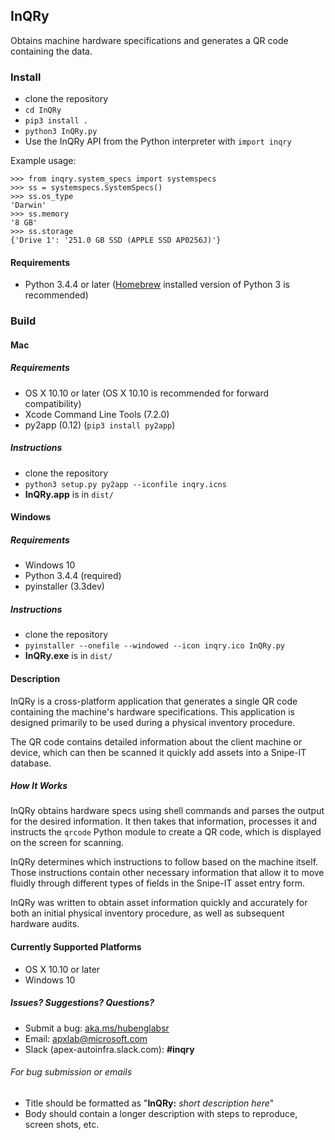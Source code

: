## InQRy
Obtains machine hardware specifications and generates a QR code containing the data.

### Install
- clone the repository
- `cd InQRy`
- `pip3 install .`
- `python3 InQRy.py`
- Use the InQRy API from the Python interpreter with `import inqry`

Example usage:
```
>>> from inqry.system_specs import systemspecs
>>> ss = systemspecs.SystemSpecs()
>>> ss.os_type
'Darwin'
>>> ss.memory
'8 GB'
>>> ss.storage
{'Drive 1': '251.0 GB SSD (APPLE SSD AP0256J)'}
```

#### Requirements
- Python 3.4.4 or later ([Homebrew](https://brew.sh/) installed version of Python 3 is recommended)

### Build
#### Mac
##### Requirements
- OS X 10.10 or later (OS X 10.10 is recommended for forward compatibility)
- Xcode Command Line Tools (7.2.0)
- py2app (0.12) (`pip3 install py2app`)

##### Instructions
- clone the repository
- `python3 setup.py py2app --iconfile inqry.icns`
- **InQRy.app** is in `dist/`

#### Windows
##### Requirements
- Windows 10
- Python 3.4.4 (required)
- pyinstaller (3.3dev)

##### Instructions
- clone the repository
- `pyinstaller --onefile --windowed --icon inqry.ico InQRy.py`
- **InQRy.exe** is in `dist/`

#### Description
InQRy is a cross-platform application that generates a single QR code containing the machine's hardware
specifications. This application is designed primarily to be used during a physical inventory procedure.

The QR code contains detailed information about the client machine or device,
which can then be scanned it quickly add assets into a Snipe-IT database.

##### How It Works

InQRy obtains hardware specs using shell commands and parses the output for
the desired information. It then takes that information, processes it and
instructs the `qrcode` Python module to create a QR code, which is displayed
on the screen for scanning.

InQRy determines which instructions to follow based on the
machine itself. Those instructions contain other necessary information that
allow it to move fluidly through different types of fields in the Snipe-IT asset
entry form.

InQRy was written to obtain asset information quickly and accurately for both
an initial physical inventory procedure, as well as subsequent hardware audits.

#### Currently Supported Platforms
- OS X 10.10 or later
- Windows 10

##### Issues? Suggestions? Questions?
- Submit a bug: [aka.ms/hubenglabsr](https://office.visualstudio.com/DefaultCollection/APEX/Lab-Support/_dashboards?activeDashboardId=88948f37-eb9b-4b40-a59a-b615aff02d4d)
- Email: [apxlab@microsoft.com](mailto:apxlab@microsoft.com)
- Slack (apex-autoinfra.slack.com): **#inqry**

###### For bug submission or emails
- Title should be formatted as "**InQRy:** _short description here_"
- Body should contain a longer description with steps to reproduce, screen shots, etc.

